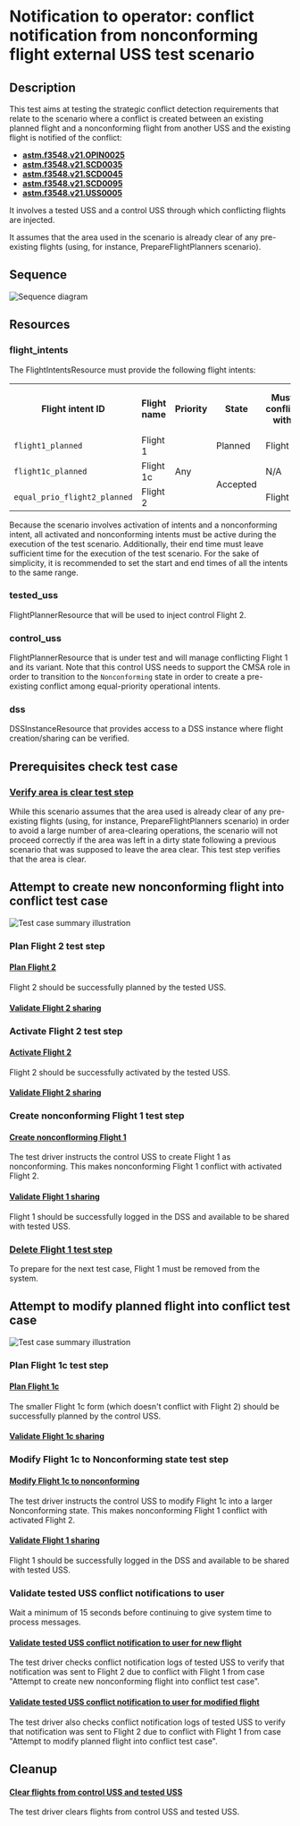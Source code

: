 # Notification to operator: conflict notification from nonconforming flight external USS test scenario


## Description
This test aims at testing the strategic conflict detection requirements that relate to the scenario where a conflict is created 
between an existing planned flight and a nonconforming flight from another USS and the existing flight is notified of the conflict:
- **[astm.f3548.v21.OPIN0025](../../../../requirements/astm/f3548/v21.md)**
- **[astm.f3548.v21.SCD0035](../../../../requirements/astm/f3548/v21.md)**
- **[astm.f3548.v21.SCD0045](../../../../requirements/astm/f3548/v21.md)**
- **[astm.f3548.v21.SCD0095](../../../../requirements/astm/f3548/v21.md)**
- **[astm.f3548.v21.USS0005](../../../../requirements/astm/f3548/v21.md)**

It involves a tested USS and a control USS through which conflicting flights are injected.

It assumes that the area used in the scenario is already clear of any pre-existing flights (using, for instance, PrepareFlightPlanners scenario).

## Sequence

![Sequence diagram](assets/SCD95_external_with_nonconforming.png)

## Resources
### flight_intents
The FlightIntentsResource must provide the following flight intents:


<table>
  <tr>
    <th>Flight intent ID</th>
    <th>Flight name</th>
    <th>Priority</th>
    <th>State</th><!-- TODO: Update with usage_state and uas_state when new flight planning API is adopted -->
    <th>Must conflict with</th>
    <th>Must not conflict with</th>
  </tr>
  <tr>
    <td><code>flight1_planned</code></td>
    <td>Flight 1</td>
    <td rowspan="3">Any</td>
    <td>Planned</td>
    <td>Flight 2</td>
    <td>N/A</td>
  </tr>
  <tr>
    <td><code>flight1c_planned</code></td>
    <td>Flight 1c</td>
    <td rowspan="2">Accepted</td>
    <td>N/A</td>
    <td>Flight 2</td>
  </tr>
  <tr>
    <td><code>equal_prio_flight2_planned</code></td>
    <td>Flight 2</td>
    <td>Flight 1</td>
    <td>Flight 1c</td>
  </tr>
</table>

Because the scenario involves activation of intents and a nonconforming intent, all activated and nonconforming intents must be active during the execution of the
test scenario. Additionally, their end time must leave sufficient time for the execution of the test scenario. For the
sake of simplicity, it is recommended to set the start and end times of all the intents to the same range.

### tested_uss
FlightPlannerResource that will be used to inject control Flight 2. 

### control_uss
FlightPlannerResource that is under test and will manage conflicting Flight 1 and its variant. Note that this control USS needs to support the
CMSA role in order to transition to the `Nonconforming` state in order to create a pre-existing conflict among equal-priority operational intents.

### dss
DSSInstanceResource that provides access to a DSS instance where flight creation/sharing can be verified.


## Prerequisites check test case

### [Verify area is clear test step](../clear_area_validation.md)

While this scenario assumes that the area used is already clear of any pre-existing flights (using, for instance, PrepareFlightPlanners scenario) in order to avoid a large number of area-clearing operations, the scenario will not proceed correctly if the area was left in a dirty state following a previous scenario that was supposed to leave the area clear.  This test step verifies that the area is clear.


## Attempt to create new nonconforming flight into conflict test case
![Test case summary illustration](../nominal_planning/conflict_equal_priority_not_permitted/assets/attempt_to_plan_flight_into_conflict.svg)

### Plan Flight 2 test step

#### [Plan Flight 2](../../../flight_planning/plan_flight_intent.md)
Flight 2 should be successfully planned by the tested USS.

#### [Validate Flight 2 sharing](../validate_shared_operational_intent.md)

### Activate Flight 2 test step

#### [Activate Flight 2](../../../flight_planning/activate_flight_intent.md)
Flight 2 should be successfully activated by the tested USS.

#### [Validate Flight 2 sharing](../validate_shared_operational_intent.md)

### Create nonconforming Flight 1 test step
#### [Create nonconflorming Flight 1](test_steps/create_nonconforming_flight.md)
The test driver instructs the control USS to create Flight 1 as nonconforming. This makes nonconforming Flight 1 conflict with activated Flight 2.

#### [Validate Flight 1 sharing](../validate_shared_operational_intent.md)
Flight 1 should be successfully logged in the DSS and available to be shared with tested USS.

### [Delete Flight 1 test step](../../../flight_planning/delete_flight_intent.md)
To prepare for the next test case, Flight 1 must be removed from the system.


## Attempt to modify planned flight into conflict test case
![Test case summary illustration](../nominal_planning/conflict_equal_priority_not_permitted/assets/attempt_to_modify_planned_flight_into_conflict.svg)

### Plan Flight 1c test step

#### [Plan Flight 1c](../../../flight_planning/plan_flight_intent.md)
The smaller Flight 1c form (which doesn't conflict with Flight 2) should be successfully planned by the control USS.

#### [Validate Flight 1c sharing](../validate_shared_operational_intent.md)

### Modify Flight 1c to Nonconforming state test step
#### [Modify Flight 1c to nonconforming](test_steps/modify_flight_to_nonconforming.md)
The test driver instructs the control USS to modify Flight 1c into a larger Nonconforming state. This makes nonconforming Flight 1 conflict with activated Flight 2.

#### [Validate Flight 1 sharing](../validate_shared_operational_intent.md)
Flight 1 should be successfully logged in the DSS and available to be shared with tested USS.

### Validate tested USS conflict notifications to user

Wait a minimum of 15 seconds before continuing to give system time to process messages.

#### [Validate tested USS conflict notification to user for new flight](test_steps/validate_user_conflict_notification_from_other_flight.md)
The test driver checks conflict notification logs of tested USS to verify that notification was sent to Flight 2 due to conflict with Flight 1 from case "Attempt to create new nonconforming flight into conflict test case".

#### [Validate tested USS conflict notification to user for modified flight](test_steps/validate_user_conflict_notification_from_other_flight.md)
The test driver also checks conflict notification logs of tested USS to verify that notification was sent to Flight 2 due to conflict with Flight 1 from case "Attempt to modify planned flight into conflict test case".


## Cleanup
#### [Clear flights from control USS and tested USS](test_steps/clear_flights.md)

The test driver clears flights from control USS and tested USS.
